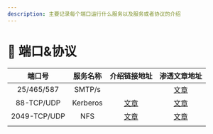 ```yaml
---
description: 主要记录每个端口运行什么服务以及服务或者协议的介绍
---
```


# 🔧 端口&协议



|      端口号     |   服务名称   |         介绍链接地址         |                   渗透文章地址                  |
| :----------: | :------: | :--------------------: | :---------------------------------------: |
|  25/465/587  |  SMTP/s  |                        |  [文章](../../工具/端口&服务/25-465-587-smtp-s/)  |
|  88-TCP/UDP  | Kerberos | [文章](<Kerberos 介绍.md>) | [文章](../../工具/端口&服务/88-tcp-udp-kerberos/) |
| 2049-TCP/UDP |    NFS   |  [文章](nfs-jie-shao.md) |  [文章](../../工具/端口&服务/2049-TCP\&UDP-NFS/)  |
|              |          |                        |                                           |
